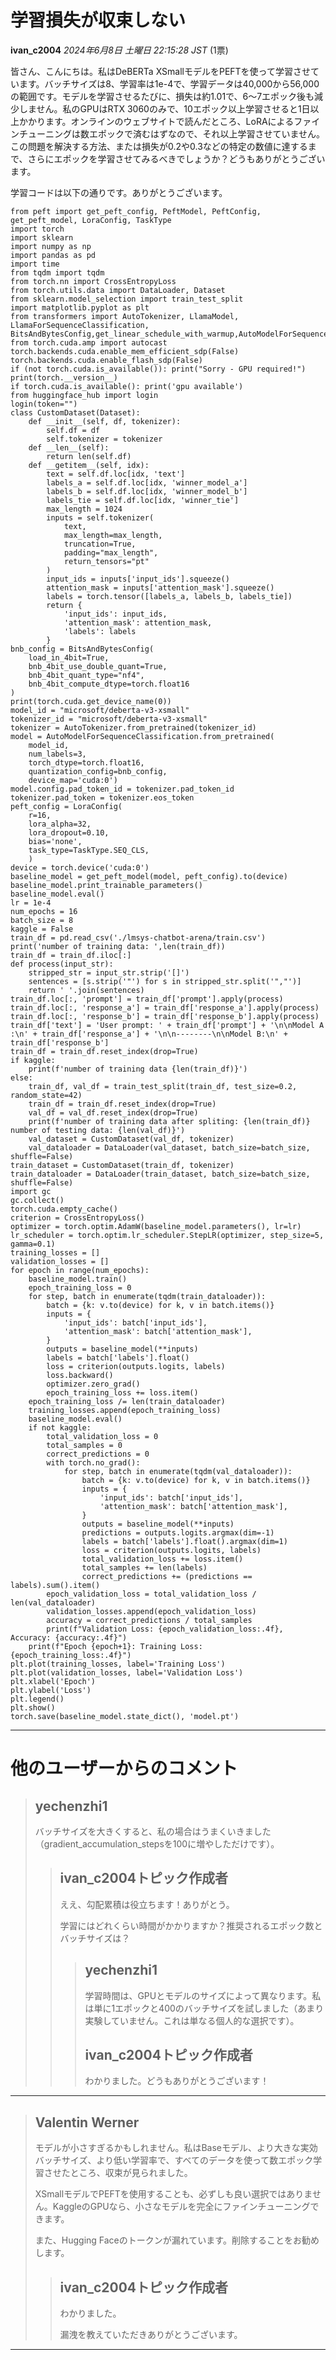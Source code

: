 # 学習損失が収束しない

**ivan_c2004** *2024年6月8日 土曜日 22:15:28 JST* (1票)

皆さん、こんにちは。私はDeBERTa XSmallモデルをPEFTを使って学習させています。バッチサイズは8、学習率は1e-4で、学習データは40,000から56,000の範囲です。モデルを学習させるたびに、損失は約1.01で、6〜7エポック後も減少しません。私のGPUはRTX 3060のみで、10エポック以上学習させると1日以上かかります。オンラインのウェブサイトで読んだところ、LoRAによるファインチューニングは数エポックで済むはずなので、それ以上学習させていません。この問題を解決する方法、または損失が0.2や0.3などの特定の数値に達するまで、さらにエポックを学習させてみるべきでしょうか？どうもありがとうございます。

学習コードは以下の通りです。ありがとうございます。

```
from peft import get_peft_config, PeftModel, PeftConfig, get_peft_model, LoraConfig, TaskType
import torch
import sklearn
import numpy as np
import pandas as pd
import time
from tqdm import tqdm
from torch.nn import CrossEntropyLoss
from torch.utils.data import DataLoader, Dataset
from sklearn.model_selection import train_test_split
import matplotlib.pyplot as plt
from transformers import AutoTokenizer, LlamaModel, LlamaForSequenceClassification, BitsAndBytesConfig,get_linear_schedule_with_warmup,AutoModelForSequenceClassification,DebertaTokenizerFast
from torch.cuda.amp import autocast
torch.backends.cuda.enable_mem_efficient_sdp(False)
torch.backends.cuda.enable_flash_sdp(False)
if (not torch.cuda.is_available()): print("Sorry - GPU required!")
print(torch.__version__)
if torch.cuda.is_available(): print('gpu available')
from huggingface_hub import login
login(token="")
class CustomDataset(Dataset):
    def __init__(self, df, tokenizer):
        self.df = df
        self.tokenizer = tokenizer
    def __len__(self):
        return len(self.df)
    def __getitem__(self, idx):
        text = self.df.loc[idx, 'text']
        labels_a = self.df.loc[idx, 'winner_model_a']
        labels_b = self.df.loc[idx, 'winner_model_b']
        labels_tie = self.df.loc[idx, 'winner_tie']
        max_length = 1024
        inputs = self.tokenizer(
            text,
            max_length=max_length,
            truncation=True,
            padding="max_length",
            return_tensors="pt"
        )
        input_ids = inputs['input_ids'].squeeze()
        attention_mask = inputs['attention_mask'].squeeze()
        labels = torch.tensor([labels_a, labels_b, labels_tie]) 
        return {
            'input_ids': input_ids,
            'attention_mask': attention_mask,
            'labels': labels  
        }
bnb_config = BitsAndBytesConfig(
    load_in_4bit=True,
    bnb_4bit_use_double_quant=True,
    bnb_4bit_quant_type="nf4",
    bnb_4bit_compute_dtype=torch.float16
)
print(torch.cuda.get_device_name(0))
model_id = "microsoft/deberta-v3-xsmall"
tokenizer_id = "microsoft/deberta-v3-xsmall"
tokenizer = AutoTokenizer.from_pretrained(tokenizer_id)
model = AutoModelForSequenceClassification.from_pretrained(
    model_id,
    num_labels=3,
    torch_dtype=torch.float16,
    quantization_config=bnb_config,
    device_map='cuda:0')
model.config.pad_token_id = tokenizer.pad_token_id
tokenizer.pad_token = tokenizer.eos_token
peft_config = LoraConfig(
    r=16,
    lora_alpha=32,
    lora_dropout=0.10,
    bias='none',
    task_type=TaskType.SEQ_CLS,
    )
device = torch.device('cuda:0')
baseline_model = get_peft_model(model, peft_config).to(device)
baseline_model.print_trainable_parameters()
baseline_model.eval()
lr = 1e-4
num_epochs = 16
batch_size = 8
kaggle = False
train_df = pd.read_csv('./lmsys-chatbot-arena/train.csv')
print('number of training data: ',len(train_df))
train_df = train_df.iloc[:]
def process(input_str):
    stripped_str = input_str.strip('[]')
    sentences = [s.strip('"') for s in stripped_str.split('","')]
    return ' '.join(sentences)
train_df.loc[:, 'prompt'] = train_df['prompt'].apply(process)
train_df.loc[:, 'response_a'] = train_df['response_a'].apply(process)
train_df.loc[:, 'response_b'] = train_df['response_b'].apply(process)
train_df['text'] = 'User prompt: ' + train_df['prompt'] + '\n\nModel A :\n' + train_df['response_a'] + '\n\n--------\n\nModel B:\n' + train_df['response_b']
train_df = train_df.reset_index(drop=True)
if kaggle:
    print(f'number of training data {len(train_df)}')
else:
    train_df, val_df = train_test_split(train_df, test_size=0.2, random_state=42)
    train_df = train_df.reset_index(drop=True)
    val_df = val_df.reset_index(drop=True)
    print(f'number of training data after spliting: {len(train_df)} number of testing data: {len(val_df)}')
    val_dataset = CustomDataset(val_df, tokenizer)
    val_dataloader = DataLoader(val_dataset, batch_size=batch_size, shuffle=False)
train_dataset = CustomDataset(train_df, tokenizer)
train_dataloader = DataLoader(train_dataset, batch_size=batch_size, shuffle=False)
import gc
gc.collect()
torch.cuda.empty_cache()
criterion = CrossEntropyLoss()
optimizer = torch.optim.AdamW(baseline_model.parameters(), lr=lr)
lr_scheduler = torch.optim.lr_scheduler.StepLR(optimizer, step_size=5, gamma=0.1)
training_losses = []  
validation_losses = []  
for epoch in range(num_epochs):
    baseline_model.train()
    epoch_training_loss = 0  
    for step, batch in enumerate(tqdm(train_dataloader)):
        batch = {k: v.to(device) for k, v in batch.items()} 
        inputs = {
            'input_ids': batch['input_ids'],
            'attention_mask': batch['attention_mask'],
        }
        outputs = baseline_model(**inputs)
        labels = batch['labels'].float()
        loss = criterion(outputs.logits, labels)
        loss.backward()
        optimizer.zero_grad()
        epoch_training_loss += loss.item() 
    epoch_training_loss /= len(train_dataloader)  
    training_losses.append(epoch_training_loss) 
    baseline_model.eval()
    if not kaggle:
        total_validation_loss = 0
        total_samples = 0
        correct_predictions = 0
        with torch.no_grad():
            for step, batch in enumerate(tqdm(val_dataloader)):
                batch = {k: v.to(device) for k, v in batch.items()}  
                inputs = {
                    'input_ids': batch['input_ids'],
                    'attention_mask': batch['attention_mask'],
                }
                outputs = baseline_model(**inputs)
                predictions = outputs.logits.argmax(dim=-1)
                labels = batch['labels'].float().argmax(dim=1)
                loss = criterion(outputs.logits, labels)
                total_validation_loss += loss.item()
                total_samples += len(labels)
                correct_predictions += (predictions == labels).sum().item()
        epoch_validation_loss = total_validation_loss / len(val_dataloader)
        validation_losses.append(epoch_validation_loss)  
        accuracy = correct_predictions / total_samples
        print(f"Validation Loss: {epoch_validation_loss:.4f}, Accuracy: {accuracy:.4f}")
    print(f"Epoch {epoch+1}: Training Loss: {epoch_training_loss:.4f}")
plt.plot(training_losses, label='Training Loss')
plt.plot(validation_losses, label='Validation Loss')
plt.xlabel('Epoch')
plt.ylabel('Loss')
plt.legend()
plt.show()
torch.save(baseline_model.state_dict(), 'model.pt')
```

---
# 他のユーザーからのコメント

> ## yechenzhi1
> 
> バッチサイズを大きくすると、私の場合はうまくいきました（gradient_accumulation_stepsを100に増やしただけです）。
> 
> 
> 
> > ## ivan_c2004トピック作成者
> > 
> > ええ、勾配累積は役立ちます！ありがとう。
> > 
> > 学習にはどれくらい時間がかかりますか？推奨されるエポック数とバッチサイズは？
> > 
> > 
> > 
> > > ## yechenzhi1
> > > 
> > > 学習時間は、GPUとモデルのサイズによって異なります。私は単に1エポックと400のバッチサイズを試しました（あまり実験していません。これは単なる個人的な選択です）。
> > > 
> > > 
> > > 
> > > ## ivan_c2004トピック作成者
> > > 
> > > わかりました。どうもありがとうございます！
> > > 
> > > 
> > > 
---
> ## Valentin Werner
> 
> モデルが小さすぎるかもしれません。私はBaseモデル、より大きな実効バッチサイズ、より低い学習率で、すべてのデータを使って数エポック学習させたところ、収束が見られました。
> 
> XSmallモデルでPEFTを使用することも、必ずしも良い選択ではありません。KaggleのGPUなら、小さなモデルを完全にファインチューニングできます。
> 
> また、Hugging Faceのトークンが漏れています。削除することをお勧めします。
> 
> 
> 
> > ## ivan_c2004トピック作成者
> > 
> > わかりました。
> > 
> > 漏洩を教えていただきありがとうございます。
> > 
> > 
> > 
---


